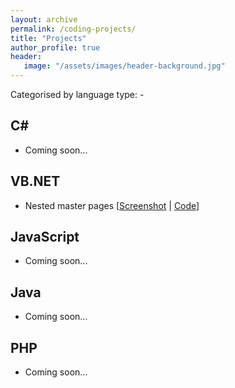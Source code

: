 ```yaml
---
layout: archive
permalink: /coding-projects/
title: "Projects"
author_profile: true
header: 
   image: "/assets/images/header-background.jpg" 
---
```


Categorised by language type: -

<h2>C#</h2>
<ul>
  <li>Coming soon...</li>
</ul>

<h2>VB.NET</h2>
<ul>
  <li>Nested master pages [<a href="https://github.com/julianmummery/nested-master-pages-example/blob/master/Nested-Master-Pages-Example.jpg" target="_blank">Screenshot</a> | <a href="https://github.com/julianmummery/nested-master-pages-example" target="_blank">Code</a>]</li>
</ul>

<h2>JavaScript</h2>
<ul>
  <li>Coming soon...</li>
</ul>

<h2>Java</h2>
<ul>
  <li>Coming soon...</li>
</ul>

<h2>PHP</h2>
<ul>
  <li>Coming soon...</li>
</ul>
